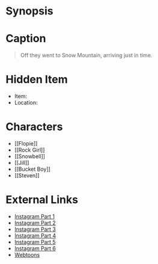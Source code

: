 # Synopsis


# Caption
> Off they went to Snow Mountain, arriving just in time.

# Hidden Item
* Item: 
* Location: <strike></strike>

# Characters
* [[Flopie]]
* [[Rock Girl]]
* [[Snowbell]]
* [[Jill]]
* [[Bucket Boy]]
* [[Steven]]
 
# External Links
* [Instagram Part 1](https://www.instagram.com/p/B9e8OeCjWRW/)
* [Instagram Part 2](https://www.instagram.com/p/B9kq_Xfjpml/)
* [Instagram Part 3](https://www.instagram.com/p/B9uzIygDBzp/)
* [Instagram Part 4](https://www.instagram.com/p/B-KiH8ajxfZ/)
* [Instagram Part 5](https://www.instagram.com/p/B_0Uq7tDywC/)
* [Instagram Part 6](https://www.instagram.com/p/B_-Y8tADZX8/)
* [Webtoons](https://www.webtoons.com/en/challenge/twistwood-tales/37-twistwood-tales-special-the-snolem-/viewer?title_no=344740&episode_no=41)